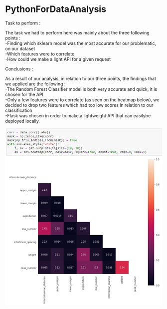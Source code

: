 # PythonForDataAnalysis
Task to perform :

The task we had to perform here was mainly about the three following points :\
-Finding which sklearn model was the most accurate for our problematic, on our dataset\
-Which features were to correlate\
-How could we make a light API for a given request

Conclusions :

As a result of our analysis, in relation to our three points, the findings that we applied are the following :\
-The Random Forest Classifier model is both very accurate and quick, it is chosen for the API\
-Only a few features were to correlate (as seen on the heatmap below), we decided to drop two features which had too low scores in relation to our classification\
-Flask was chosen in order to make a lightweight API that can easilybe deployed locally.

![Alt text](heatmap.PNG?raw=true "Heatmap")
